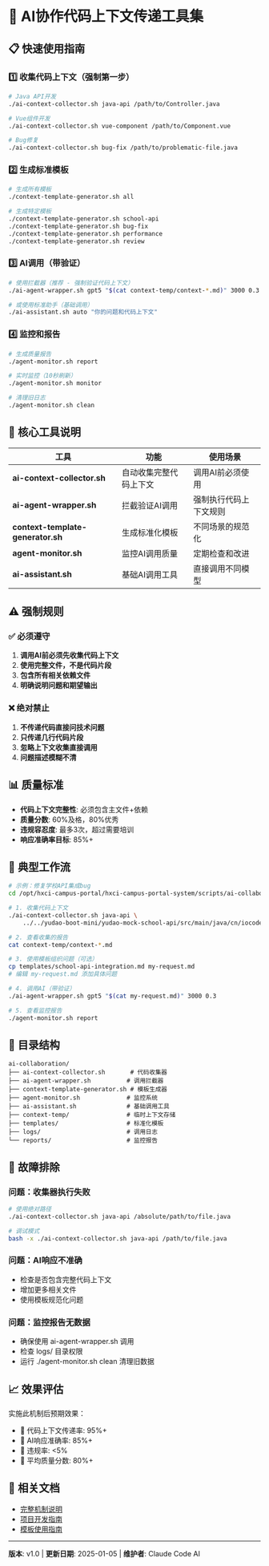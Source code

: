 # 🚀 AI协作代码上下文传递工具集

## 📋 快速使用指南

### 1️⃣ 收集代码上下文（强制第一步）
```bash
# Java API开发
./ai-context-collector.sh java-api /path/to/Controller.java

# Vue组件开发
./ai-context-collector.sh vue-component /path/to/Component.vue

# Bug修复
./ai-context-collector.sh bug-fix /path/to/problematic-file.java
```

### 2️⃣ 生成标准模板
```bash
# 生成所有模板
./context-template-generator.sh all

# 生成特定模板
./context-template-generator.sh school-api
./context-template-generator.sh bug-fix
./context-template-generator.sh performance
./context-template-generator.sh review
```

### 3️⃣ AI调用（带验证）
```bash
# 使用拦截器（推荐 - 强制验证代码上下文）
./ai-agent-wrapper.sh gpt5 "$(cat context-temp/context-*.md)" 3000 0.3

# 或使用标准助手（基础调用）
./ai-assistant.sh auto "你的问题和代码上下文"
```

### 4️⃣ 监控和报告
```bash
# 生成质量报告
./agent-monitor.sh report

# 实时监控（10秒刷新）
./agent-monitor.sh monitor

# 清理旧日志
./agent-monitor.sh clean
```

## 🔧 核心工具说明

| 工具 | 功能 | 使用场景 |
|------|------|----------|
| **ai-context-collector.sh** | 自动收集完整代码上下文 | 调用AI前必须使用 |
| **ai-agent-wrapper.sh** | 拦截验证AI调用 | 强制执行代码上下文规则 |
| **context-template-generator.sh** | 生成标准化模板 | 不同场景的规范化 |
| **agent-monitor.sh** | 监控AI调用质量 | 定期检查和改进 |
| **ai-assistant.sh** | 基础AI调用工具 | 直接调用不同模型 |

## ⚠️ 强制规则

### ✅ 必须遵守
1. **调用AI前必须先收集代码上下文**
2. **使用完整文件，不是代码片段**
3. **包含所有相关依赖文件**
4. **明确说明问题和期望输出**

### ❌ 绝对禁止
1. **不传递代码直接问技术问题**
2. **只传递几行代码片段**
3. **忽略上下文收集直接调用**
4. **问题描述模糊不清**

## 📊 质量标准

- **代码上下文完整性**: 必须包含主文件+依赖
- **质量分数**: 60%及格，80%优秀
- **违规容忍度**: 最多3次，超过需要培训
- **响应准确率目标**: 85%+

## 🎯 典型工作流

```bash
# 示例：修复学校API集成bug
cd /opt/hxci-campus-portal/hxci-campus-portal-system/scripts/ai-collaboration/

# 1. 收集代码上下文
./ai-context-collector.sh java-api \
    ../../yudao-boot-mini/yudao-mock-school-api/src/main/java/cn/iocoder/yudao/mock/school/controller/MockAuthController.java

# 2. 查看收集的报告
cat context-temp/context-*.md

# 3. 使用模板组织问题（可选）
cp templates/school-api-integration.md my-request.md
# 编辑 my-request.md 添加具体问题

# 4. 调用AI（带验证）
./ai-agent-wrapper.sh gpt5 "$(cat my-request.md)" 3000 0.3

# 5. 查看监控报告
./agent-monitor.sh report
```

## 📁 目录结构

```
ai-collaboration/
├── ai-context-collector.sh       # 代码收集器
├── ai-agent-wrapper.sh          # 调用拦截器
├── context-template-generator.sh # 模板生成器
├── agent-monitor.sh             # 监控系统
├── ai-assistant.sh              # 基础调用工具
├── context-temp/                # 临时上下文存储
├── templates/                   # 标准化模板
├── logs/                        # 调用日志
└── reports/                     # 监控报告
```

## 🚨 故障排除

### 问题：收集器执行失败
```bash
# 使用绝对路径
./ai-context-collector.sh java-api /absolute/path/to/file.java

# 调试模式
bash -x ./ai-context-collector.sh java-api /path/to/file.java
```

### 问题：AI响应不准确
- 检查是否包含完整代码上下文
- 增加更多相关文件
- 使用模板规范化问题

### 问题：监控报告无数据
- 确保使用 ai-agent-wrapper.sh 调用
- 检查 logs/ 目录权限
- 运行 ./agent-monitor.sh clean 清理旧数据

## 📈 效果评估

实施此机制后预期效果：
- 🎯 代码上下文传递率: 95%+ 
- 🎯 AI响应准确率: 85%+
- 🎯 违规率: <5%
- 🎯 平均质量分数: 80%+

## 🔗 相关文档

- [完整机制说明](../AI_COLLABORATION_ENFORCEMENT_MECHANISM.md)
- [项目开发指南](../../CLAUDE.md)
- [模板使用指南](templates/USAGE_GUIDE.md)

---

**版本**: v1.0 | **更新日期**: 2025-01-05 | **维护者**: Claude Code AI
